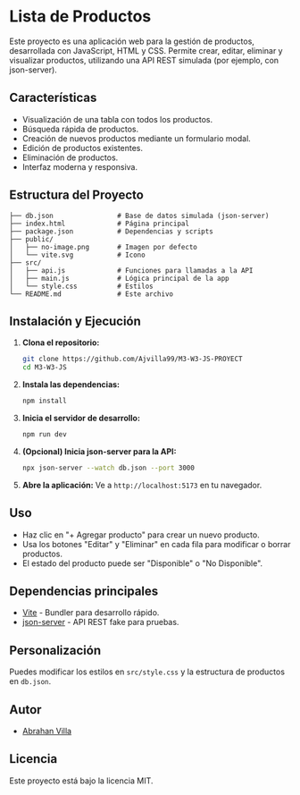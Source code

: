 # Lista de Productos

Este proyecto es una aplicación web para la gestión de productos, desarrollada con JavaScript, HTML y CSS. Permite crear, editar, eliminar y visualizar productos, utilizando una API REST simulada (por ejemplo, con json-server).

## Características

- Visualización de una tabla con todos los productos.
- Búsqueda rápida de productos.
- Creación de nuevos productos mediante un formulario modal.
- Edición de productos existentes.
- Eliminación de productos.
- Interfaz moderna y responsiva.

## Estructura del Proyecto

```
├── db.json                # Base de datos simulada (json-server)
├── index.html             # Página principal
├── package.json           # Dependencias y scripts
├── public/
│   ├── no-image.png       # Imagen por defecto
│   └── vite.svg           # Icono
├── src/
│   ├── api.js             # Funciones para llamadas a la API
│   ├── main.js            # Lógica principal de la app
│   └── style.css          # Estilos
└── README.md              # Este archivo
```

## Instalación y Ejecución

1. **Clona el repositorio:**
   ```bash
   git clone https://github.com/Ajvilla99/M3-W3-JS-PROYECT
   cd M3-W3-JS
   ```

2. **Instala las dependencias:**
   ```bash
   npm install
   ```

3. **Inicia el servidor de desarrollo:**
   ```bash
   npm run dev
   ```

4. **(Opcional) Inicia json-server para la API:**
   ```bash
   npx json-server --watch db.json --port 3000
   ```

5. **Abre la aplicación:**
   Ve a `http://localhost:5173` en tu navegador.

## Uso

- Haz clic en "+ Agregar producto" para crear un nuevo producto.
- Usa los botones "Editar" y "Eliminar" en cada fila para modificar o borrar productos.
- El estado del producto puede ser "Disponible" o "No Disponible".

## Dependencias principales

- [Vite](https://vitejs.dev/) - Bundler para desarrollo rápido.
- [json-server](https://github.com/typicode/json-server) - API REST fake para pruebas.

## Personalización

Puedes modificar los estilos en `src/style.css` y la estructura de productos en `db.json`.

## Autor

- [Abrahan Villa](https://github.com/Ajvilla99)

## Licencia

Este proyecto está bajo la licencia MIT.
